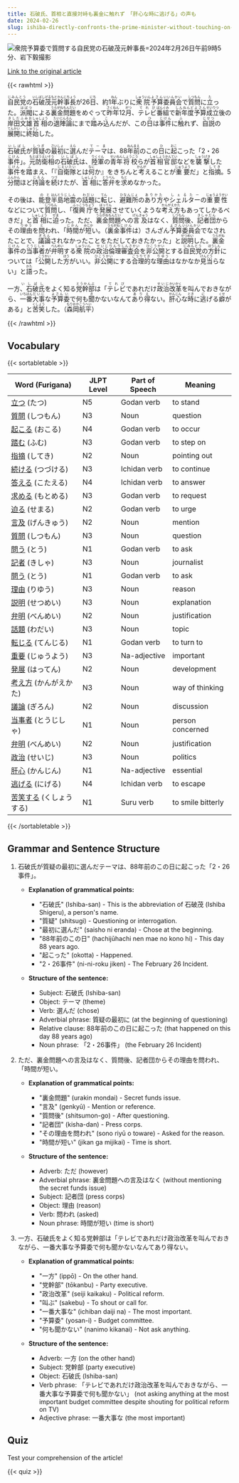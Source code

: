 ```yaml
---
title: 石破氏、首相と直接対峙も裏金に触れず　「肝心な時に逃げる」の声も
date: 2024-02-26
slug: ishiba-directly-confronts-the-prime-minister-without-touching-on-the-issue-of-secret-funds-but-some-criticize-him-for-running-away-at-a-crucial-moment
---
```


![衆院予算委で質問する自民党の石破茂元幹事長=2024年2月26日午前9時5分、岩下毅撮影](https://www.asahicom.jp/imgopt/img/c0748b929e/comm_L/AS20240226002522.jpg "衆院予算委で質問する自民党の石破茂元幹事長=2024年2月26日午前9時5分、岩下毅撮影")

[Link to the original article](https://asahi.com/articles/ASS2V5G74S2VUTFK005.html?iref=comtop_7_06)

{{< rawhtml >}}
<p><ruby>自民党<rt>じみんとう</rt></ruby>の<ruby>石破茂<rt>いしばしげる</rt></ruby><ruby>元<rt>もと</rt></ruby><ruby>幹事長<rt>かんじちょう</rt></ruby>が26<ruby>日<rt>にち</rt></ruby>、約1<ruby>年<rt>ねん</rt></ruby>ぶりに<ruby>衆院<rt>しゅういん</rt></ruby><ruby>予算<rt>よさん</rt></ruby><ruby>委員会<rt>いいんかい</rt></ruby>で<ruby>質問<rt>しつもん</rt></ruby>に<ruby>立<rt>た</rt></ruby>った。<ruby>派閥<rt>はばつ</rt></ruby>による<ruby>裏金<rt>うらがね</rt></ruby><ruby>問題<rt>もんだい</rt></ruby>をめぐって<ruby>昨年<rt>さくねん</rt></ruby>12<ruby>月<rt>がつ</rt></ruby>、<ruby>テレビ<rt>てれび</rt></ruby><ruby>番組<rt>ばんぐみ</rt></ruby>で<ruby>新年度<rt>しんねんど</rt></ruby><ruby>予算<rt>よさん</rt></ruby><ruby>成立<rt>せいりつ</rt></ruby>後の<ruby>岸田文雄<rt>きしだふみお</rt></ruby><ruby>首相<rt>しゅしょう</rt></ruby>の<ruby>退陣<rt>たいじん</rt></ruby><ruby>論<rt>ろん</rt></ruby>にまで<ruby>踏<rt>ふ</rt></ruby>み<ruby>込<rt>こ</rt></ruby>んだが、この<ruby>日<rt>ひ</rt></ruby>は<ruby>事件<rt>じけん</rt></ruby>に<ruby>触<rt>ふ</rt></ruby>れず、<ruby>自説<rt>じせつ</rt></ruby>の<ruby>展開<rt>てんかい</rt></ruby>に<ruby>終始<rt>しゅうし</rt></ruby>した。</p>

<p><ruby>石破氏<rt>いしばし</rt></ruby>が<ruby>質疑<rt>しつぎ</rt></ruby>の<ruby>最初<rt>さいしょ</rt></ruby>に<ruby>選<rt>えら</rt></ruby>んだ<ruby>テーマ<rt>てーま</rt></ruby>は、88<ruby>年<rt>ねん</rt></ruby><ruby>前<rt>まえ</rt></ruby>のこの<ruby>日<rt>ひ</rt></ruby>に<ruby>起<rt>おこ</rt></ruby>こった「2・26<ruby>事件<rt>じけん</rt></ruby>」。<ruby>元<rt>もと</rt></ruby><ruby>防衛相<rt>ぼうえいそう</rt></ruby>の<ruby>石破氏<rt>いしばし</rt></ruby>は、<ruby>陸軍<rt>りくぐん</rt></ruby>の<ruby>青年<rt>せいねん</rt></ruby><ruby>将校<rt>しょうこう</rt></ruby>らが<ruby>首相官邸<rt>しゅしょうかんてい</rt></ruby>などを<ruby>襲撃<rt>しゅうげき</rt></ruby>した<ruby>事件<rt>じけん</rt></ruby>を<ruby>踏<rt>ふ</rt></ruby>まえ、「『<ruby>自衛隊<rt>じえいたい</rt></ruby>とは<ruby>何<rt>なに</rt></ruby>か』をきちんと<ruby>考<rt>かんが</rt></ruby>えることが<ruby>重要<rt>じゅうよう</rt></ruby>だ」と<ruby>指摘<rt>してき</rt></ruby>。5<ruby>分間<rt>ふんかん</rt></ruby>ほど<ruby>持論<rt>じろん</rt></ruby>を<ruby>続<rt>つづ</rt></ruby>けたが、<ruby>首相<rt>しゅしょう</rt></ruby>に<ruby>答弁<rt>とうべん</rt></ruby>を<ruby>求<rt>もと</rt></ruby>めなかった。</p>

<p>その後は、<ruby>能登<rt>のと</rt></ruby><ruby>半島<rt>はんとう</rt></ruby><ruby>地震<rt>じしん</rt></ruby>の<ruby>話題<rt>わだい</rt></ruby>に<ruby>転<rt>てん</rt></ruby>じ、<ruby>避難所<rt>ひなんじょ</rt></ruby>の<ruby>あり方<rt>ありかた</rt></ruby>や<ruby>シェルター<rt>しぇるたー</rt></ruby>の<ruby>重要性<rt>じゅうようせい</rt></ruby>などについて<ruby>質問<rt>しつもん</rt></ruby>し、「<ruby>復興<rt>ふっこう</rt></ruby><ruby>庁<rt>ちょう</rt></ruby>を<ruby>発展<rt>はってん</rt></ruby>させていくような<ruby>考え方<rt>かんがえかた</rt></ruby>もあってしかるべきだ」と<ruby>首相<rt>しゅしょう</rt></ruby>に<ruby>迫<rt>せま</rt></ruby>った。ただ、<ruby>裏金<rt>うらがね</rt></ruby><ruby>問題<rt>もんだい</rt></ruby>への<ruby>言及<rt>げんきゅう</rt></ruby>はなく、<ruby>質問<rt>しつもん</rt></ruby>後、<ruby>記者団<rt>きしゃだん</rt></ruby>からその<ruby>理由<rt>りゆう</rt></ruby>を<ruby>問<rt>と</rt></ruby>われ、「<ruby>時間<rt>じかん</rt></ruby>が<ruby>短<rt>みじか</rt></ruby>い。（<ruby>裏金<rt>うらがね</rt></ruby><ruby>事件<rt>じけん</rt></ruby>は）さんざん<ruby>予算<rt>よさん</rt></ruby><ruby>委員会<rt>いいんかい</rt></ruby>でなされたことで、<ruby>議論<rt>ぎろん</rt></ruby>されなかったことをただしておきたかった」と<ruby>説明<rt>せつめい</rt></ruby>した。<ruby>裏金<rt>うらがね</rt></ruby><ruby>事件<rt>じけん</rt></ruby>の<ruby>当事者<rt>とうじしゃ</rt></ruby>が<ruby>弁明<rt>べんめい</rt></ruby>する<ruby>衆院<rt>しゅういん</rt></ruby>の<ruby>政治倫理<rt>せいじりんり</rt></ruby><ruby>審査会<rt>しんさかい</rt></ruby>を<ruby>非公開<rt>ひこうかい</rt></ruby>とする<ruby>自民党<rt>じみんとう</rt></ruby>の<ruby>方針<rt>ほうしん</rt></ruby>については「<ruby>公開<rt>こうかい</rt></ruby>した<ruby>方<rt>ほう</rt></ruby>がいい。<ruby>非公開<rt>ひこうかい</rt></ruby>にする<ruby>合理的<rt>ごうりてき</rt></ruby>な<ruby>理由<rt>りゆう</rt></ruby>はなかなか<ruby>見当<rt>けんとう</rt></ruby>らない」と<ruby>語<rt>かた</rt></ruby>った。</p>

<p>一方<ruby>、石破氏<rt>いしばし</rt></ruby>をよく知る<ruby>党幹部<rt>とうかんぶ</rt></ruby>は「<ruby>テレビ<rt>てれび</rt></ruby>であれだけ<ruby>政治<rt>せいじ</rt></ruby><ruby>改革<rt>かいかく</rt></ruby>を叫んでおきながら、<ruby>一番<rt>いちばん</rt></ruby><ruby>大事<rt>だいじ</rt></ruby>な<ruby>予算<rt>よさん</rt></ruby><ruby>委<rt>い</rt></ruby>で何も<ruby>聞<rt>き</rt></ruby>かないなんて<ruby>あり得<rt>ありえ</rt></ruby>ない。<ruby>肝心<rt>かんじん</rt></ruby>な<ruby>時<rt>とき</rt></ruby>に<ruby>逃<rt>に</rt></ruby>げる<ruby>癖<rt>くせ</rt></ruby>がある」と<ruby>苦笑<rt>くしょう</rt></ruby>した。（<ruby>森岡<rt>もりおか</rt></ruby><ruby>航平<rt>こうへい</rt></ruby>）</p>
{{< /rawhtml >}}

## Vocabulary


{{< sortabletable >}}

| Word (Furigana) | JLPT Level | Part of Speech | Meaning |
|-----------------|------------|---------------|---------|
|[立つ](https://jisho.org/search/%E7%AB%8B%E3%81%A4) (たつ)| N5 | Godan verb | to stand |
|[質問](https://jisho.org/search/%E8%B3%AA%E5%95%8F) (しつもん)| N3 | Noun | question |
|[起こる](https://jisho.org/search/%E8%B5%B7%E3%81%93%E3%82%8B) (おこる)| N4 | Godan verb | to occur |
|[踏む](https://jisho.org/search/%E8%B8%8F%E3%82%80) (ふむ)| N3 | Godan verb | to step on |
|[指摘](https://jisho.org/search/%E6%8C%87%E6%91%98) (してき)| N2 | Noun | pointing out |
|[続ける](https://jisho.org/search/%E7%B6%9A%E3%81%91%E3%82%8B) (つづける)| N3 | Ichidan verb | to continue |
|[答える](https://jisho.org/search/%E7%AD%94%E3%81%88%E3%82%8B) (こたえる)| N4 | Ichidan verb | to answer |
|[求める](https://jisho.org/search/%E6%B1%82%E3%82%81%E3%82%8B) (もとめる)| N3 | Godan verb | to request |
|[迫る](https://jisho.org/search/%E8%BF%AB%E3%82%8B) (せまる)| N2 | Godan verb | to urge |
|[言及](https://jisho.org/search/%E8%A8%80%E5%8F%8A) (げんきゅう)| N2 | Noun | mention |
|[質問](https://jisho.org/search/%E8%B3%AA%E5%95%8F) (しつもん)| N3 | Noun | question |
|[問う](https://jisho.org/search/%E5%95%8F%E3%81%86) (とう)| N1 | Godan verb | to ask |
|[記者](https://jisho.org/search/%E8%A8%98%E8%80%85) (きしゃ)| N3 | Noun | journalist |
|[問う](https://jisho.org/search/%E5%95%8F%E3%81%86) (とう)| N1 | Godan verb | to ask |
|[理由](https://jisho.org/search/%E7%90%86%E7%94%B1) (りゆう)| N3 | Noun | reason |
|[説明](https://jisho.org/search/%E8%AA%AC%E6%98%8E) (せつめい)| N3 | Noun | explanation |
|[弁明](https://jisho.org/search/%E5%BC%81%E6%98%8E) (べんめい)| N2 | Noun | justification |
|[話題](https://jisho.org/search/%E8%A9%B1%E9%A1%8C) (わだい)| N3 | Noun | topic |
|[転じる](https://jisho.org/search/%E8%BB%A2%E3%81%98%E3%82%8B) (てんじる)| N1 | Godan verb | to turn to |
|[重要](https://jisho.org/search/%E9%87%8D%E8%A6%81) (じゅうよう)| N3 | Na-adjective | important |
|[発展](https://jisho.org/search/%E7%99%BA%E5%B1%95) (はってん)| N2 | Noun | development |
|[考え方](https://jisho.org/search/%E8%80%83%E3%81%88%E6%96%B9) (かんがえかた)| N3 | Noun | way of thinking |
|[議論](https://jisho.org/search/%E8%AD%B0%E8%AB%96) (ぎろん)| N2 | Noun | discussion |
|[当事者](https://jisho.org/search/%E5%BD%93%E4%BA%8B%E8%80%85) (とうじしゃ)| N1 | Noun | person concerned |
|[弁明](https://jisho.org/search/%E5%BC%81%E6%98%8E) (べんめい)| N2 | Noun | justification |
|[政治](https://jisho.org/search/%E6%94%BF%E6%B2%BB) (せいじ)| N3 | Noun | politics |
|[肝心](https://jisho.org/search/%E8%82%9D%E5%BF%83) (かんじん)| N1 | Na-adjective | essential |
|[逃げる](https://jisho.org/search/%E9%80%83%E3%81%92%E3%82%8B) (にげる)| N4 | Ichidan verb | to escape |
|[苦笑する](https://jisho.org/search/%E8%8B%A6%E7%AC%91%E3%81%99%E3%82%8B) (くしょうする)| N1 | Suru verb | to smile bitterly |

{{< /sortabletable >}}


## Grammar and Sentence Structure

1. 石破氏が質疑の最初に選んだテーマは、88年前のこの日に起こった「2・26事件」。

   - **Explanation of grammatical points:** 
     - "石破氏" (Ishiba-san) - This is the abbreviation of 石破茂 (Ishiba Shigeru), a person's name.
     - "質疑" (shitsugi) - Questioning or interrogation.
     - "最初に選んだ" (saisho ni eranda) - Chose at the beginning.
     - "88年前のこの日" (hachijūhachi nen mae no kono hi) - This day 88 years ago.
     - "起こった" (okotta) - Happened.
     - "2・26事件" (ni-ni-roku jiken) - The February 26 Incident.

   - **Structure of the sentence:** 
     - Subject: 石破氏 (Ishiba-san)
     - Object: テーマ (theme)
     - Verb: 選んだ (chose)
     - Adverbial phrase: 質疑の最初に (at the beginning of questioning)
     - Relative clause: 88年前のこの日に起こった (that happened on this day 88 years ago)
     - Noun phrase: 「2・26事件」 (the February 26 Incident)

2. ただ、裏金問題への言及はなく、質問後、記者団からその理由を問われ、「時間が短い。

   - **Explanation of grammatical points:** 
     - "裏金問題" (urakin mondai) - Secret funds issue.
     - "言及" (genkyū) - Mention or reference.
     - "質問後" (shitsumon-go) - After questioning.
     - "記者団" (kisha-dan) - Press corps.
     - "その理由を問われ" (sono riyū o toware) - Asked for the reason.
     - "時間が短い" (jikan ga mijikai) - Time is short.

   - **Structure of the sentence:** 
     - Adverb: ただ (however)
     - Adverbial phrase: 裏金問題への言及はなく (without mentioning the secret funds issue)
     - Subject: 記者団 (press corps)
     - Object: 理由 (reason)
     - Verb: 問われ (asked)
     - Noun phrase: 時間が短い (time is short)

3. 一方、石破氏をよく知る党幹部は「テレビであれだけ政治改革を叫んでおきながら、一番大事な予算委で何も聞かないなんてあり得ない。

   - **Explanation of grammatical points:** 
     - "一方" (ippō) - On the other hand.
     - "党幹部" (tōkanbu) - Party executive.
     - "政治改革" (seiji kaikaku) - Political reform.
     - "叫ぶ" (sakebu) - To shout or call for.
     - "一番大事な" (ichiban daiji na) - The most important.
     - "予算委" (yosan-i) - Budget committee.
     - "何も聞かない" (nanimo kikanai) - Not ask anything.

   - **Structure of the sentence:** 
     - Adverb: 一方 (on the other hand)
     - Subject: 党幹部 (party executive)
     - Object: 石破氏 (Ishiba-san)
     - Verb phrase: 「テレビであれだけ政治改革を叫んでおきながら、一番大事な予算委で何も聞かない」 (not asking anything at the most important budget committee despite shouting for political reform on TV)
     - Adjective phrase: 一番大事な (the most important)

## Quiz

Test your comprehension of the article!

{{< quiz >}}